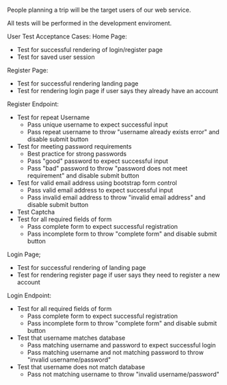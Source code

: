 People planning a trip will be the target users of our web service.

All tests will be performed in the development enviroment.

User Test Acceptance Cases:
Home Page:
- Test for successful rendering of login/register page
- Test for saved user session

Register Page:
- Test for successful rendering landing page
- Test for rendering login page if user says they already have an account 

Register Endpoint:
- Test for repeat Username
  - Pass unique username to expect successful input
  - Pass repeat username to throw "username already exists error" and disable submit button
- Test for meeting password requirements
  - Best practice for strong passwords 
  - Pass "good" password to expect successful input
  - Pass "bad" password to throw "password does not meet requirement" and disable submit button
- Test for valid email address using bootstrap form control
  - Pass valid email address to expect successful input
  - Pass invalid email address to throw "invalid email address" and disable submit button
- Test Captcha
- Test for all required fields of form
  - Pass complete form to expect successful registration
  - Pass incomplete form to throw "complete form" and disable submit button 

Login Page;
- Test for successful rendering of landing page 
- Test for rendering register page if user says they need to register a new account

Login Endpoint:
- Test for all required fields of form
  - Pass complete form to expect successful registration
  - Pass incomplete form to throw "complete form" and disable submit button 
- Test that username matches database
  - Pass matching username and password to expect successful login
  - Pass matching username and not matching password to throw "invalid username/password"
- Test that username does not match database
  - Pass not matching username to throw "invalid username/password"




